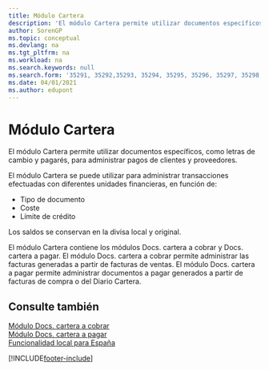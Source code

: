 ```yaml
---
title: Módulo Cartera
description: 'El módulo Cartera permite utilizar documentos específicos, como letras de cambio y pagarés, para administrar pagos de clientes y proveedores.'
author: SorenGP
ms.topic: conceptual
ms.devlang: na
ms.tgt_pltfrm: na
ms.workload: na
ms.search.keywords: null
ms.search.form: '35291, 35292,35293, 35294, 35295, 35296, 35297, 35298, 35299, 35300, 35301, 35302, 35303, 35304, 35305, 35306, 35848, 35850, 7000003, 7000004, 7000005, 7000006, 7000007, 7000008, 7000009, 7000010, 7000011, 7000012, 70000013, 7000014, 7000015, 7000016, 7000017, 7000018, 7000019, 7000020, 7000021, 7000022, 7000024, 7000025, 7000029, 7000030, 7000031, 7000032, 7000033, 7000034, 7000036, 7000037, 7000040, 7000041, 7000044, 7000045, 700071, 700072'
ms.date: 04/01/2021
ms.author: edupont
---
```

# <a name="cartera-module"></a><a name="cartera-module"></a>Módulo Cartera
El módulo Cartera permite utilizar documentos específicos, como letras de cambio y pagarés, para administrar pagos de clientes y proveedores.  

El módulo Cartera se puede utilizar para administrar transacciones efectuadas con diferentes unidades financieras, en función de:  

- Tipo de documento  
- Coste  
- Límite de crédito  

Los saldos se conservan en la divisa local y original.  

El módulo Cartera contiene los módulos Docs. cartera a cobrar y Docs. cartera a pagar. El módulo Docs. cartera a cobrar permite administrar las facturas generadas a partir de facturas de ventas. El módulo Docs. cartera a pagar permite administrar documentos a pagar generados a partir de facturas de compra o del Diario Cartera.  

## <a name="see-also"></a><a name="see-also"></a>Consulte también
 [Módulo Docs. cartera a cobrar](receivables-cartera-module.md)   
 [Módulo Docs. cartera a pagar](payments-cartera-module.md)   
 [Funcionalidad local para España](spain-local-functionality.md)


[!INCLUDE[footer-include](../../includes/footer-banner.md)]
